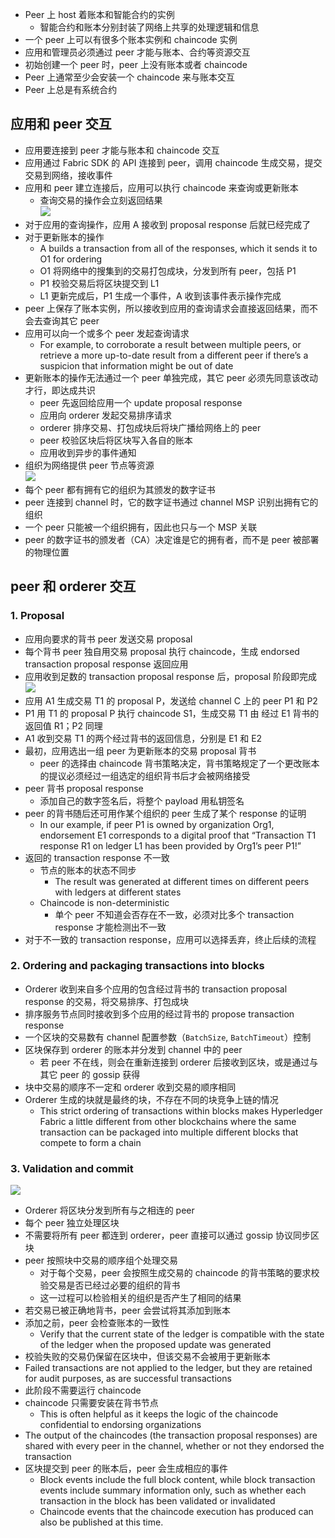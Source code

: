 - Peer 上 host 着账本和智能合约的实例
    - 智能合约和账本分别封装了网络上共享的处理逻辑和信息
    <!-- - Smart contracts and ledgers are used to encapsulate the shared processes and shared information in a network, respectively -->
- 一个 peer 上可以有很多个账本实例和 chaincode 实例
- 应用和管理员必须通过 peer 才能与账本、合约等资源交互
- 初始创建一个 peer 时，peer 上没有账本或者 chaincode
- Peer 上通常至少会安装一个 chaincode 来与账本交互
- Peer 上总是有系统合约
## 应用和 peer 交互
- 应用要连接到 peer 才能与账本和 chaincode 交互
- 应用通过 Fabric SDK 的 API 连接到 peer，调用 chaincode 生成交易，提交交易到网络，接收事件
- 应用和 peer 建立连接后，应用可以执行 chaincode 来查询或更新账本
    - 查询交易的操作会立刻返回结果  
![](https://hyperledger-fabric.readthedocs.io/en/release-1.4/_images/peers.diagram.6.png)
- 对于应用的查询操作，应用 A 接收到 proposal response 后就已经完成了
- 对于更新账本的操作
    - A builds a transaction from all of the responses, which it sends it to O1 for ordering
    - O1 将网络中的搜集到的交易打包成块，分发到所有 peer，包括 P1
    - P1 校验交易后将区块提交到 L1
    - L1 更新完成后，P1 生成一个事件，A 收到该事件表示操作完成
- peer 上保存了账本实例，所以接收到应用的查询请求会直接返回结果，而不会去查询其它 peer
- 应用可以向一个或多个 peer 发起查询请求
    - For example, to corroborate a result between multiple peers, or retrieve a more up-to-date result from a different peer if there’s a suspicion that information might be out of date
- 更新账本的操作无法通过一个 peer 单独完成，其它 peer 必须先同意该改动才行，即达成共识
    - peer 先返回给应用一个 update proposal response
    - 应用向 orderer 发起交易排序请求
    - orderer 排序交易、打包成块后将块广播给网络上的 peer
    - peer 校验区块后将区块写入各自的账本
    - 应用收到异步的事件通知
- 组织为网络提供 peer 节点等资源  
![](https://hyperledger-fabric.readthedocs.io/en/release-1.4/_images/peers.diagram.9.png)
- 每个 peer 都有拥有它的组织为其颁发的数字证书
- peer 连接到 channel 时，它的数字证书通过 channel MSP 识别出拥有它的组织
- 一个 peer 只能被一个组织拥有，因此也只与一个 MSP 关联
- peer 的数字证书的颁发者（CA）决定谁是它的拥有者，而不是 peer 被部署的物理位置
## peer 和 orderer 交互
### 1. Proposal
- 应用向要求的背书 peer 发送交易 proposal
- 每个背书 peer 独自用交易 proposal 执行 chaincode，生成 endorsed transaction proposal response 返回应用
- 应用收到足数的 transaction proposal response 后，proposal 阶段即完成  
![](https://hyperledger-fabric.readthedocs.io/en/release-1.4/_images/peers.diagram.10.png)
- 应用 A1 生成交易 T1 的 proposal P，发送给 channel C 上的 peer P1 和 P2
- P1 用 T1 的 proposal P 执行 chaincode S1，生成交易 T1 由 经过 E1 背书的返回值 R1；P2 同理
- A1 收到交易 T1 的两个经过背书的返回信息，分别是 E1 和 E2
- 最初，应用选出一组 peer 为更新账本的交易 proposal 背书
    - peer 的选择由 chaincode 背书策略决定，背书策略规定了一个更改账本的提议必须经过一组选定的组织背书后才会被网络接受
- peer 背书 proposal response
    - 添加自己的数字签名后，将整个 payload 用私钥签名
- peer 的背书随后还可用作某个组织的 peer 生成了某个 response 的证明
    - In our example, if peer P1 is owned by organization Org1, endorsement E1 corresponds to a digital proof that “Transaction T1 response R1 on ledger L1 has been provided by Org1’s peer P1!”
- 返回的 transaction response 不一致
    - 节点的账本的状态不同步
        - The result was generated at different times on different peers with ledgers at different states
    - Chaincode is non-deterministic
        - 单个 peer 不知道会否存在不一致，必须对比多个 transaction response 才能检测出不一致
- 对于不一致的 transaction response，应用可以选择丢弃，终止后续的流程
### 2. Ordering and packaging transactions into blocks
- Orderer 收到来自多个应用的包含经过背书的 transaction proposal response 的交易，将交易排序、打包成块
- 排序服务节点同时接收到多个应用的经过背书的 propose transaction response
- 一个区块的交易数有 channel 配置参数（`BatchSize`, `BatchTimeout`）控制
- 区块保存到 orderer 的账本并分发到 channel 中的 peer
    - 若 peer 不在线，则会在重新连接到 orderer 后接收到区块，或是通过与其它 peer 的 gossip 获得
- 块中交易的顺序不一定和 orderer 收到交易的顺序相同
- Orderer 生成的块就是最终的块，不存在不同的块竞争上链的情况
    - This strict ordering of transactions within blocks makes Hyperledger Fabric a little different from other blockchains where the same transaction can be packaged into multiple different blocks that compete to form a chain
### 3. Validation and commit
![](https://hyperledger-fabric.readthedocs.io/en/release-1.4/_images/peers.diagram.12.png)
- Orderer 将区块分发到所有与之相连的 peer
- 每个 peer 独立处理区块
- 不需要将所有 peer 都连到 orderer，peer 直接可以通过 gossip 协议同步区块
- peer 按照块中交易的顺序组个处理交易
    - 对于每个交易，peer 会按照生成交易的 chaincode 的背书策略的要求校验交易是否已经过必要的组织的背书
    <!-- - For every transaction, each peer will verify that the transaction has been endorsed by the required organizations according to the endorsement policy of the chaincode which generated the transaction -->
    - 这一过程可以检验相关的组织是否产生了相同的结果
- 若交易已被正确地背书，peer 会尝试将其添加到账本
- 添加之前，peer 会检查账本的一致性
    - Verify that the current state of the ledger is compatible with the state of the ledger when the proposed update was generated
- 校验失败的交易仍保留在区块中，但该交易不会被用于更新账本
- Failed transactions are not applied to the ledger, but they are retained for audit purposes, as are successful transactions
- 此阶段不需要运行 chaincode
- chaincode 只需要安装在背书节点
    - This is often helpful as it keeps the logic of the chaincode confidential to endorsing organizations
- The output of the chaincodes (the transaction proposal responses) are shared with every peer in the channel, whether or not they endorsed the transaction
- 区块提交到 peer 的账本后，peer 会生成相应的事件
    - Block events include the full block content, while block transaction events include summary information only, such as whether each transaction in the block has been validated or invalidated
    - Chaincode events that the chaincode execution has produced can also be published at this time.